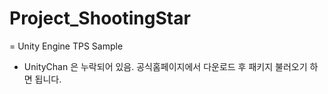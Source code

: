 # Project_ShootingStar
= Unity Engine TPS Sample


* UnityChan 은 누락되어 있음. 공식홈페이지에서 다운로드 후 패키지 불러오기 하면 됩니다.